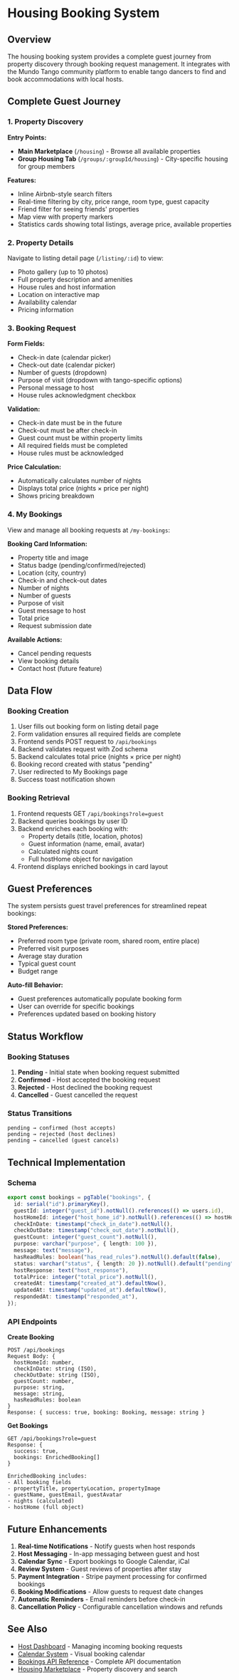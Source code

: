 # Housing Booking System

## Overview

The housing booking system provides a complete guest journey from property discovery through booking request management. It integrates with the Mundo Tango community platform to enable tango dancers to find and book accommodations with local hosts.

## Complete Guest Journey

### 1. Property Discovery

**Entry Points:**
- **Main Marketplace** (`/housing`) - Browse all available properties
- **Group Housing Tab** (`/groups/:groupId/housing`) - City-specific housing for group members

**Features:**
- Inline Airbnb-style search filters
- Real-time filtering by city, price range, room type, guest capacity
- Friend filter for seeing friends' properties
- Map view with property markers
- Statistics cards showing total listings, average price, available properties

### 2. Property Details

Navigate to listing detail page (`/listing/:id`) to view:
- Photo gallery (up to 10 photos)
- Full property description and amenities
- House rules and host information
- Location on interactive map
- Availability calendar
- Pricing information

### 3. Booking Request

**Form Fields:**
- Check-in date (calendar picker)
- Check-out date (calendar picker)
- Number of guests (dropdown)
- Purpose of visit (dropdown with tango-specific options)
- Personal message to host
- House rules acknowledgment checkbox

**Validation:**
- Check-in date must be in the future
- Check-out must be after check-in
- Guest count must be within property limits
- All required fields must be completed
- House rules must be acknowledged

**Price Calculation:**
- Automatically calculates number of nights
- Displays total price (nights × price per night)
- Shows pricing breakdown

### 4. My Bookings

View and manage all booking requests at `/my-bookings`:

**Booking Card Information:**
- Property title and image
- Status badge (pending/confirmed/rejected)
- Location (city, country)
- Check-in and check-out dates
- Number of nights
- Number of guests
- Purpose of visit
- Guest message to host
- Total price
- Request submission date

**Available Actions:**
- Cancel pending requests
- View booking details
- Contact host (future feature)

## Data Flow

### Booking Creation

1. User fills out booking form on listing detail page
2. Form validation ensures all required fields are complete
3. Frontend sends POST request to `/api/bookings`
4. Backend validates request with Zod schema
5. Backend calculates total price (nights × price per night)
6. Booking record created with status "pending"
7. User redirected to My Bookings page
8. Success toast notification shown

### Booking Retrieval

1. Frontend requests GET `/api/bookings?role=guest`
2. Backend queries bookings by user ID
3. Backend enriches each booking with:
   - Property details (title, location, photos)
   - Guest information (name, email, avatar)
   - Calculated nights count
   - Full hostHome object for navigation
4. Frontend displays enriched bookings in card layout

## Guest Preferences

The system persists guest travel preferences for streamlined repeat bookings:

**Stored Preferences:**
- Preferred room type (private room, shared room, entire place)
- Preferred visit purposes
- Average stay duration
- Typical guest count
- Budget range

**Auto-fill Behavior:**
- Guest preferences automatically populate booking form
- User can override for specific bookings
- Preferences updated based on booking history

## Status Workflow

### Booking Statuses

1. **Pending** - Initial state when booking request submitted
2. **Confirmed** - Host accepted the booking request
3. **Rejected** - Host declined the booking request
4. **Cancelled** - Guest cancelled the request

### Status Transitions

```
pending → confirmed (host accepts)
pending → rejected (host declines)
pending → cancelled (guest cancels)
```

## Technical Implementation

### Schema

```typescript
export const bookings = pgTable("bookings", {
  id: serial("id").primaryKey(),
  guestId: integer("guest_id").notNull().references(() => users.id),
  hostHomeId: integer("host_home_id").notNull().references(() => hostHomes.id),
  checkInDate: timestamp("check_in_date").notNull(),
  checkOutDate: timestamp("check_out_date").notNull(),
  guestCount: integer("guest_count").notNull(),
  purpose: varchar("purpose", { length: 100 }),
  message: text("message"),
  hasReadRules: boolean("has_read_rules").notNull().default(false),
  status: varchar("status", { length: 20 }).notNull().default("pending"),
  hostResponse: text("host_response"),
  totalPrice: integer("total_price").notNull(),
  createdAt: timestamp("created_at").defaultNow(),
  updatedAt: timestamp("updated_at").defaultNow(),
  respondedAt: timestamp("responded_at"),
});
```

### API Endpoints

**Create Booking**
```
POST /api/bookings
Request Body: {
  hostHomeId: number,
  checkInDate: string (ISO),
  checkOutDate: string (ISO),
  guestCount: number,
  purpose: string,
  message: string,
  hasReadRules: boolean
}
Response: { success: true, booking: Booking, message: string }
```

**Get Bookings**
```
GET /api/bookings?role=guest
Response: {
  success: true,
  bookings: EnrichedBooking[]
}

EnrichedBooking includes:
- All booking fields
- propertyTitle, propertyLocation, propertyImage
- guestName, guestEmail, guestAvatar
- nights (calculated)
- hostHome (full object)
```

## Future Enhancements

1. **Real-time Notifications** - Notify guests when host responds
2. **Host Messaging** - In-app messaging between guest and host
3. **Calendar Sync** - Export bookings to Google Calendar, iCal
4. **Review System** - Guest reviews of properties after stay
5. **Payment Integration** - Stripe payment processing for confirmed bookings
6. **Booking Modifications** - Allow guests to request date changes
7. **Automatic Reminders** - Email reminders before check-in
8. **Cancellation Policy** - Configurable cancellation windows and refunds

## See Also

- [Host Dashboard](./host-dashboard.md) - Managing incoming booking requests
- [Calendar System](./calendar-system.md) - Visual booking calendar
- [Bookings API Reference](./bookings-api.md) - Complete API documentation
- [Housing Marketplace](./housing/index.md) - Property discovery and search
